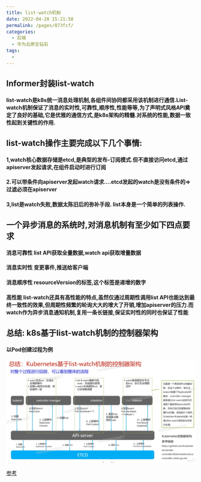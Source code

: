 ```yaml
---
title: list-watch机制
date: 2022-04-28 15:21:58
permalink: /pages/073fcf/
categories:
  - 后端
  - 华为云原生钻石
tags:
  - 
---
```






## Informer封装list-watch
  #### list-watch是k8s统一消息处理机制,各组件间协同都采用该机制进行通信.List-watch机制保证了消息的实时性,可靠性,顺序性,性能等等,为了声明式风格API奠定了良好的基础,它是优雅的通信方式,是k8s架构的精髓.对系统的性能,数据一致性起到关键性的作用.


## list-watch操作主要完成以下几个事情:
  #### 1,watch核心数据存储是etcd,是典型的发布-订阅模式.但不直接访问etcd,通过apiserver发起请求,在组件启动时进行订阅
  #### 2.可以带条件向apiserver发起watch请求....etcd发起的watch是没有条件的=>过滤必须在apiserver
  #### 3,list是watch失败,数据太陈旧后的弥补手段. list本身是一个简单的列表操作.


## 一个异步消息的系统时,对消息机制有至少如下四点要求
  #### 消息可靠性 list API获取全量数据,watch api获取增量数据
  #### 消息实时性 变更事件,推送给客户端
  #### 消息顺序性 resourceVersion的标签,这个标签是递增的数字
  #### 高性能 list-watch还具有高性能的特点,虽然仅通过周期性调用list API也能达到最终一致性的效果,但周期性频繁的轮询大大的增大了开销,增加apiserver的压力.而watch作为异步消息通知机制,复用一条长链接,保证实时性的同时也保证了性能


## 总结: k8s基于list-watch机制的控制器架构
  #### 以Pod创建过程为例

<img src="./minilet/image-20220428164027158.png" alt="image-20220428164027158" style="zoom:50%;" />







[参考](https://education.huaweicloud.com/courses/course-v1:HuaweiX+CBUCNXI042+Self-paced/courseware/6817c598390d4a008e5c6f45777aa10b/332e7af7482a4c8b92781cbece60da2a/)


